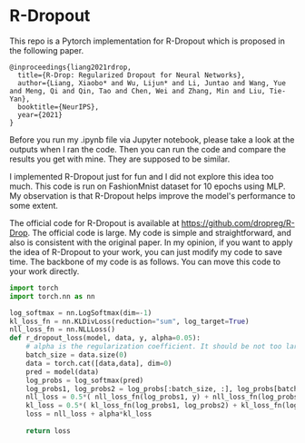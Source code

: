 # R-Dropout
This repo is a Pytorch implementation for R-Dropout which is proposed in the following paper.
```
@inproceedings{liang2021rdrop,
  title={R-Drop: Regularized Dropout for Neural Networks},
  author={Liang, Xiaobo* and Wu, Lijun* and Li, Juntao and Wang, Yue and Meng, Qi and Qin, Tao and Chen, Wei and Zhang, Min and Liu, Tie-Yan},
  booktitle={NeurIPS},
  year={2021}
}
```

Before you run my .ipynb file via Jupyter notebook, please take a look at the outputs when I ran the code. Then you can run the code and compare the results you get with mine. They are supposed to be similar.

I implemented R-Dropout just for fun and I did not explore this idea too much. This code is run on FashionMnist dataset for 10 epochs using MLP. My observation is that R-Dropout helps improve the model's performance to some extent.

The official code for R-Dropout is available at https://github.com/dropreg/R-Drop. The official code is large. My code is simple and straightforward, and also is consistent with the original paper. In my opinion, if you want to apply the idea of R-Dropout to your work, you can just modify my code to save time. The backbone of my code is as follows. You can move this code to your work directly.

```python
import torch
import torch.nn as nn

log_softmax = nn.LogSoftmax(dim=-1)
kl_loss_fn = nn.KLDivLoss(reduction="sum", log_target=True)
nll_loss_fn = nn.NLLLoss()
def r_dropout_loss(model, data, y, alpha=0.05): 
    # alpha is the regularization coefficient. It should be not too large.
    batch_size = data.size(0)
    data = torch.cat([data,data], dim=0)
    pred = model(data)
    log_probs = log_softmax(pred)
    log_probs1, log_probs2 = log_probs[:batch_size, :], log_probs[batch_size:, :]
    nll_loss = 0.5*( nll_loss_fn(log_probs1, y) + nll_loss_fn(log_probs2, y) ) # (nll_loss1+nll_loss_2)/2
    kl_loss = 0.5*( kl_loss_fn(log_probs1, log_probs2) + kl_loss_fn(log_probs2, log_probs1) ) # (KL(p||q)+KL(q||p))/2
    loss = nll_loss + alpha*kl_loss
    
    return loss
```
